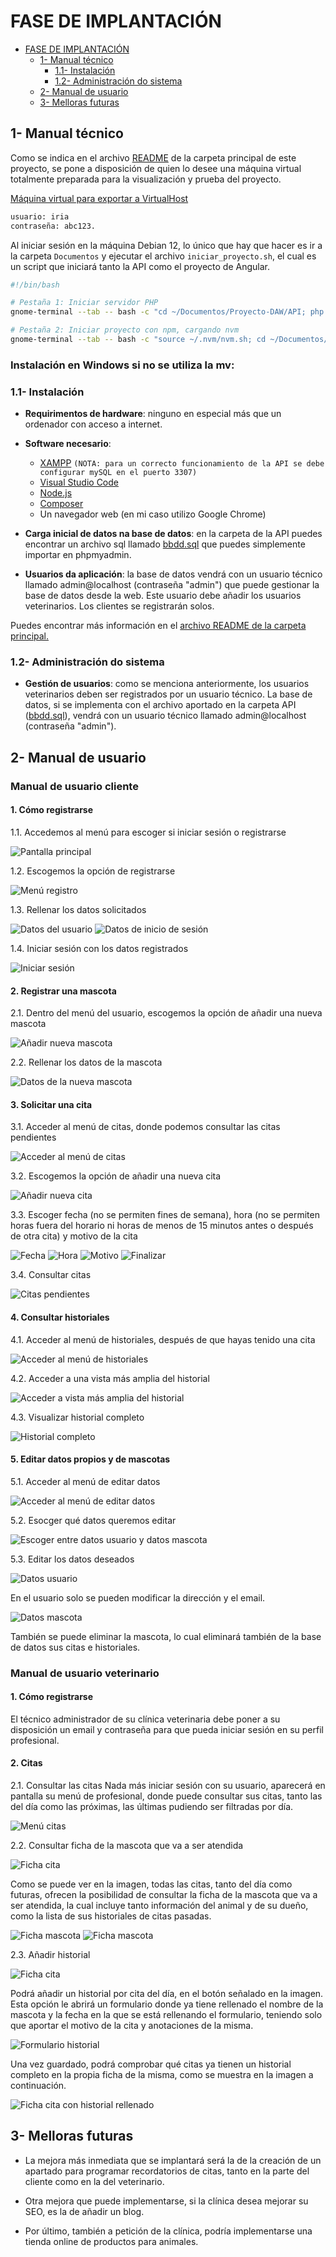 # FASE DE IMPLANTACIÓN

- [FASE DE IMPLANTACIÓN](#fase-de-implantación)
  - [1- Manual técnico](#1--manual-técnico)
    - [1.1- Instalación](#11--instalación)
    - [1.2- Administración do sistema](#12--administración-do-sistema)
  - [2- Manual de usuario](#2--manual-de-usuario)
  - [3- Melloras futuras](#3--melloras-futuras)

## 1- Manual técnico

Como se indica en el archivo [README](https://github.com/iriavidal/Proyecto-DAW/blob/main/README.md#instalaci%C3%B3n--posta-en-marcha) de la carpeta principal de este proyecto, se pone a disposición de quien lo desee una máquina virtual totalmente preparada para la visualización y prueba del proyecto.

[Máquina virtual para exportar a VirtualHost](https://drive.google.com/file/d/1eEVI4Uy2GG__CywC0xEWGEnL_VFozOKp/view?usp=sharing)

```bash
usuario: iria
contraseña: abc123.
```

Al iniciar sesión en la máquina Debian 12, lo único que hay que hacer es ir a la carpeta `Documentos` y ejecutar el archivo `iniciar_proyecto.sh`, el cual es un script que iniciará tanto la API como el proyecto de Angular.

```bash
#!/bin/bash

# Pestaña 1: Iniciar servidor PHP
gnome-terminal --tab -- bash -c "cd ~/Documentos/Proyecto-DAW/API; php -S localhost:8081; exec bash"

# Pestaña 2: Iniciar proyecto con npm, cargando nvm
gnome-terminal --tab -- bash -c "source ~/.nvm/nvm.sh; cd ~/Documentos/Proyecto-DAW/gestor_clinica; npm start; exec bash"
```

### Instalación en Windows si no se utiliza la mv:

### 1.1- Instalación

- **Requirimentos de hardware**: ninguno en especial más que un ordenador con acceso a internet.
- **Software necesario**:

  - [XAMPP](https://www.apachefriends.org/es/download.html) `(NOTA: para un correcto funcionamiento de la API se debe configurar mySQL en el puerto 3307)`
  - [Visual Studio Code](https://code.visualstudio.com/download)
  - [Node.js](https://nodejs.org/en/)
  - [Composer](https://getcomposer.org/download/)
  - Un navegador web (en mi caso utilizo Google Chrome)

- **Carga inicial de datos na base de datos**: en la carpeta de la API puedes encontrar un archivo sql llamado [bbdd.sql](https://github.com/iriavidal/Proyecto-DAW/blob/main/API/bbdd.sql) que puedes simplemente importar en phpmyadmin.
- **Usuarios da aplicación**: la base de datos vendrá con un usuario técnico llamado admin@localhost (contraseña "admin") que puede gestionar la base de datos desde la web. Este usuario debe añadir los usuarios veterinarios. Los clientes se registrarán solos.

Puedes encontrar más información en el [archivo README de la carpeta principal.](https://github.com/iriavidal/Proyecto-DAW?tab=readme-ov-file#instalaci%C3%B3n--posta-en-marcha)

### 1.2- Administración do sistema

- **Gestión de usuarios**: como se menciona anteriormente, los usuarios veterinarios deben ser registrados por un usuario técnico. La base de datos, si se implementa con el archivo aportado en la carpeta API ([bbdd.sql](https://github.com/iriavidal/Proyecto-DAW/blob/main/API/bbdd.sql)), vendrá con un usuario técnico llamado admin@localhost (contraseña "admin").

## 2- Manual de usuario

### Manual de usuario cliente

#### 1. Cómo registrarse

1.1. Accedemos al menú para escoger si iniciar sesión o registrarse

![Pantalla principal](../img/manual_usuario/1.1.jpg)

1.2. Escogemos la opción de registrarse

![Menú registro](../img/manual_usuario/1.2.jpg)

1.3. Rellenar los datos solicitados

![Datos del usuario](../img/manual_usuario/1.3.1.jpg)
![Datos de inicio de sesión](../img/manual_usuario/1.3.2.jpg)

1.4. Iniciar sesión con los datos registrados

![Iniciar sesión](../img/manual_usuario/1.4.jpg)

#### 2. Registrar una mascota

2.1. Dentro del menú del usuario, escogemos la opción de añadir una nueva mascota

![Añadir nueva mascota](../img/manual_usuario/2.1.jpg)

2.2. Rellenar los datos de la mascota

![Datos de la nueva mascota](../img/manual_usuario/2.2.jpg)

#### 3. Solicitar una cita

3.1. Acceder al menú de citas, donde podemos consultar las citas pendientes

![Acceder al menú de citas](../img/manual_usuario/3.1.jpg)

3.2. Escogemos la opción de añadir una nueva cita

![Añadir nueva cita](../img/manual_usuario/3.2.jpg)

3.3. Escoger fecha (no se permiten fines de semana), hora (no se permiten horas fuera del horario ni horas de menos de 15 minutos antes o después de otra cita) y motivo de la cita

![Fecha](../img/manual_usuario/3.3.1.jpg)
![Hora](../img/manual_usuario/3.3.2.jpg)
![Motivo](../img/manual_usuario/3.3.3.jpg)
![Finalizar](../img/manual_usuario/3.3.4.jpg)

3.4. Consultar citas

![Citas pendientes](../img/manual_usuario/3.4.jpg)

#### 4. Consultar historiales

4.1. Acceder al menú de historiales, después de que hayas tenido una cita

![Acceder al menú de historiales](../img/manual_usuario/4.1.jpg)

4.2. Acceder a una vista más amplia del historial

![Acceder a vista más amplia del historial](../img/manual_usuario/4.2.jpg)

4.3. Visualizar historial completo

![Historial completo](../img/manual_usuario/4.3.jpg)

#### 5. Editar datos propios y de mascotas

5.1. Acceder al menú de editar datos

![Acceder al menú de editar datos](../img/manual_usuario/5.1.jpg)

5.2. Esocger qué datos queremos editar

![Escoger entre datos usuario y datos mascota](../img/manual_usuario/5.2.jpg)

5.3. Editar los datos deseados

![Datos usuario](../img/manual_usuario/5.3.1.jpg)

En el usuario solo se pueden modificar la dirección y el email.

![Datos mascota](../img/manual_usuario/5.3.2.jpg)

También se puede eliminar la mascota, lo cual eliminará también de la base de datos sus citas e historiales.

### Manual de usuario veterinario

#### 1. Cómo registrarse

El técnico administrador de su clínica veterinaria debe poner a su disposición un email y contraseña para que pueda iniciar sesión en su perfil profesional.

#### 2. Citas

2.1. Consultar las citas
Nada más iniciar sesión con su usuario, aparecerá en pantalla su menú de profesional, donde puede consultar sus citas, tanto las del día como las próximas, las últimas pudiendo ser filtradas por día.

![Menú citas](../img/manual_veterinario/2.1.jpg)

2.2. Consultar ficha de la mascota que va a ser atendida

![Ficha cita](../img/manual_veterinario/2.2.1.jpg)

Como se puede ver en la imagen, todas las citas, tanto del día como futuras, ofrecen la posibilidad de consultar la ficha de la mascota que va a ser atendida, la cual incluye tanto información del animal y de su dueño, como la lista de sus historiales de citas pasadas.

![Ficha mascota](../img/manual_veterinario/2.2.2.jpg)
![Ficha mascota](../img/manual_veterinario/2.2.3.jpg)

2.3. Añadir historial

![Ficha cita](../img/manual_veterinario/2.3.jpg)

Podrá añadir un historial por cita del día, en el botón señalado en la imagen. Esta opción le abrirá un formulario donde ya tiene rellenado el nombre de la mascota y la fecha en la que se está rellenando el formulario, teniendo solo que aportar el motivo de la cita y anotaciones de la misma.

![Formulario historial](../img/manual_veterinario/2.3.2jpg.jpg)

Una vez guardado, podrá comprobar qué citas ya tienen un historial completo en la propia ficha de la misma, como se muestra en la imagen a continuación.

![Ficha cita con historial rellenado](../img/manual_veterinario/2.3.3.jpg)

## 3- Melloras futuras

- La mejora más inmediata que se implantará será la de la creación de un apartado para programar recordatorios de citas, tanto en la parte del cliente como en la del veterinario.

- Otra mejora que puede implementarse, si la clínica desea mejorar su SEO, es la de añadir un blog.

- Por último, también a petición de la clínica, podría implementarse una tienda online de productos para animales.
